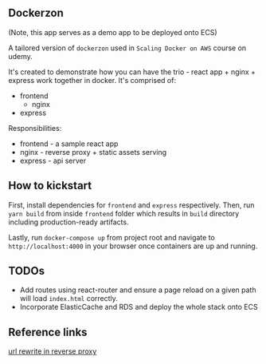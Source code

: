 ## Dockerzon

(Note, this app serves as a demo app to be deployed onto ECS)

A tailored version of `dockerzon` used in `Scaling Docker on AWS` course on udemy.

It's created to demonstrate how you can have the trio - react app + nginx + express work together in docker. It's comprised of:

- frontend
  - nginx
- express

Responsibilities:

- frontend - a sample react app
- nginx - reverse proxy + static assets serving
- express - api server

## How to kickstart
First, install dependencies for `frontend` and `express` respectively.
Then, run `yarn build` from inside `frontend` folder which results in `build` directory including production-ready artifacts.

Lastly, run `docker-compose up` from project root and navigate to `http://localhost:4000` in your browser once containers are up and running.

## TODOs
- Add routes using react-router and ensure a page reload on a given path will load `index.html` correctly.
- Incorporate ElasticCache and RDS and deploy the whole stack onto ECS

## Reference links
[url rewrite in reverse proxy](https://serverfault.com/questions/379675/nginx-reverse-proxy-url-rewrite)

